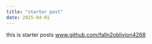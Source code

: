 ```yaml
---
title: "starter post"
date: 2025-04-01
---
```


this is starter posts www.github.com/falln2oblivion4268
